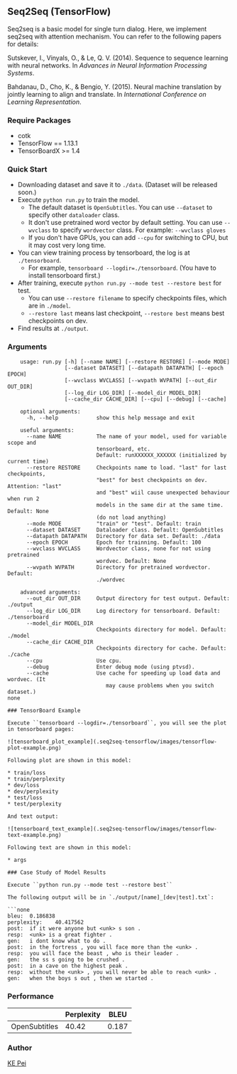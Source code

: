 ## Seq2Seq (TensorFlow)

Seq2seq is a basic model for single turn dialog. Here, we implement seq2seq with attention mechanism. You can refer to the following papers for details:

Sutskever, I., Vinyals, O., & Le, Q. V. (2014). Sequence to sequence learning with neural networks. In *Advances in Neural Information Processing Systems*.

Bahdanau, D., Cho, K., & Bengio, Y. (2015). Neural machine translation by jointly learning to align and translate. In *International Conference on Learning Representation*.

### Require Packages

* cotk
* TensorFlow == 1.13.1
* TensorBoardX >= 1.4

### Quick Start

* Downloading dataset and save it to ``./data``. (Dataset will be released soon.)
* Execute ``python run.py`` to train the model.
  * The default dataset is ``OpenSubtitles``. You can use ``--dataset`` to specify other ``dataloader`` class.
  * It don't use pretrained word vector by default setting. You can use ``--wvclass`` to specify ``wordvector`` class. For example: ``--wvclass gloves``
  * If you don't have GPUs, you can add `--cpu` for switching to CPU, but it may cost very long time.
* You can view training process by tensorboard, the log is at `./tensorboard`.
  * For example, ``tensorboard --logdir=./tensorboard``. (You have to install tensorboard first.)
* After training, execute  ``python run.py --mode test --restore best`` for test.
  * You can use ``--restore filename`` to specify checkpoints files, which are in ``./model``.
  * ``--restore last`` means last checkpoint, ``--restore best`` means best checkpoints on dev.
* Find results at ``./output``.

### Arguments

```none
    usage: run.py [-h] [--name NAME] [--restore RESTORE] [--mode MODE]
                  [--dataset DATASET] [--datapath DATAPATH] [--epoch EPOCH]
                  [--wvclass WVCLASS] [--wvpath WVPATH] [--out_dir OUT_DIR]
                  [--log_dir LOG_DIR] [--model_dir MODEL_DIR]
                  [--cache_dir CACHE_DIR] [--cpu] [--debug] [--cache]

    optional arguments:
      -h, --help            show this help message and exit

    useful arguments:
      --name NAME           The name of your model, used for variable scope and
                            tensorboard, etc.
                            Default: runXXXXXX_XXXXXX (initialized by current time)
      --restore RESTORE     Checkpoints name to load. "last" for last checkpoints,
                            "best" for best checkpoints on dev. Attention: "last"
                            and "best" wiil cause unexpected behaviour when run 2
                            models in the same dir at the same time. Default: None
                            (do not load anything)
      --mode MODE           "train" or "test". Default: train
      --dataset DATASET     Dataloader class. Default: OpenSubtitles
      --datapath DATAPATH   Directory for data set. Default: ./data
      --epoch EPOCH         Epoch for trainning. Default: 100
      --wvclass WVCLASS     Wordvector class, none for not using pretrained
                            wordvec. Default: None
      --wvpath WVPATH       Directory for pretrained wordvector. Default:
                            ./wordvec

    advanced arguments:
      --out_dir OUT_DIR     Output directory for test output. Default: ./output
      --log_dir LOG_DIR     Log directory for tensorboard. Default: ./tensorboard
      --model_dir MODEL_DIR
                            Checkpoints directory for model. Default: ./model
      --cache_dir CACHE_DIR
                            Checkpoints directory for cache. Default: ./cache
      --cpu                 Use cpu.
      --debug               Enter debug mode (using ptvsd).
      --cache               Use cache for speeding up load data and wordvec. (It
                               may cause problems when you switch dataset.)
none

### TensorBoard Example

Execute ``tensorboard --logdir=./tensorboard``, you will see the plot in tensorboard pages:

![tensorboard_plot_example](.seq2seq-tensorflow/images/tensorflow-plot-example.png)

Following plot are shown in this model:

* train/loss
* train/perplexity
* dev/loss
* dev/perplexity
* test/loss
* test/perplexity

And text output:

![tensorboard_text_example](.seq2seq-tensorflow/images/tensorflow-text-example.png)

Following text are shown in this model:

* args

### Case Study of Model Results

Execute ``python run.py --mode test --restore best``

The following output will be in `./output/[name]_[dev|test].txt`:

```none
bleu:  0.186838
perplexity:    40.417562
post:  if it were anyone but <unk> s son .
resp:  <unk> is a great fighter .
gen:   i dont know what to do .
post:  in the fortress , you will face more than the <unk> .
resp:  you will face the beast , who is their leader .
gen:   the ss s going to be crushed .
post:  in a cave on the highest peak .
resp:  without the <unk> , you will never be able to reach <unk> .
gen:   when the boys s out , then we started .
```

### Performance

|               | Perplexity | BLEU  |
| ------------- | ---------- | ----- |
| OpenSubtitles | 40.42 | 0.187 |

### Author

[KE Pei](https://github.com/kepei1106)
